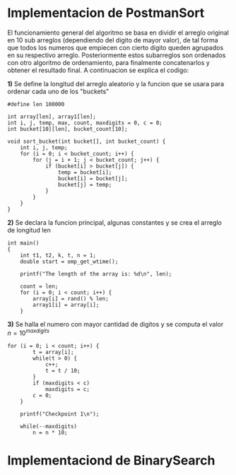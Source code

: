 # Implementacion de PostmanSort

El funcionamiento general del algoritmo se basa en dividir el arreglo original en 10 sub arreglos (dependiendo del digito de mayor valor), de tal forma que todos los numeros que empiecen con cierto digito queden agrupados en su respectivo arreglo. Posteriormente estos subarreglos son ordenados con otro algoritmo de ordenamiento, para finalmente concatenarlos y obtener el resultado final. A continuacion se explica el codigo:

**1)**  Se define la longitud del arreglo aleatorio y la funcion que se usara para ordenar cada uno de los "buckets"
```
#define len 100000

int array[len], array1[len];
int i, j, temp, max, count, maxdigits = 0, c = 0;
int bucket[10][len], bucket_count[10];

void sort_bucket(int bucket[], int bucket_count) {
    int i, j, temp;
    for (i = 0; i < bucket_count; i++) {
        for (j = i + 1; j < bucket_count; j++) {
            if (bucket[i] > bucket[j]) {
                temp = bucket[i];
                bucket[i] = bucket[j];
                bucket[j] = temp;
            }
        }
    }
}
```
**2)**   Se declara la funcion principal, algunas constantes y se crea el arreglo de longitud len
```
int main()
{
    int t1, t2, k, t, n = 1;
    double start = omp_get_wtime();

    printf("The length of the array is: %d\n", len);

    count = len;
    for (i = 0; i < count; i++) {
        array[i] = rand() % len;
        array1[i] = array[i];            
    }
```

**3)**  Se halla el numero con mayor cantidad de digitos y se computa el valor $n = 10^{maxdigits}$

```
for (i = 0; i < count; i++) {
        t = array[i];
        while(t > 0) {
            c++;
            t = t / 10;
        }
        if (maxdigits < c)
            maxdigits = c;
        c = 0;
    }

    printf("Checkpoint 1\n");

    while(--maxdigits)
        n = n * 10;
```

# Implementaciond de BinarySearch
